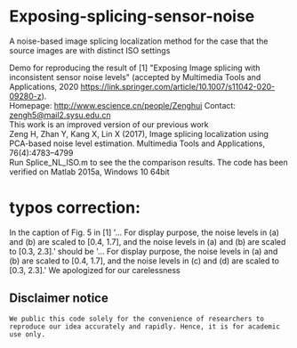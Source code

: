 # Exposing-splicing-sensor-noise
A noise-based image splicing localization method for the case that the source images are with distinct ISO settings

Demo for reproducing the result of 
[1] "Exposing Image splicing with inconsistent sensor noise levels" (accepted by Multimedia Tools and Applications, 2020  https://link.springer.com/article/10.1007/s11042-020-09280-z).  
Homepage: http://www.escience.cn/people/Zenghui Contact: zengh5@mail2.sysu.edu.cn  
This work is an improved version of our previous work  
Zeng H, Zhan Y, Kang X, Lin X (2017), Image splicing localization using PCA-based noise level estimation. Multimedia Tools and Applications, 76(4):4783–4799  
Run Splice_NL_ISO.m to see the the comparison results. The code has been verified on Matlab 2015a, Windows 10 64bit

# typos correction:
In the caption of Fig. 5 in [1]
'... For display purpose, the noise levels in (a) and (b) are scaled to [0.4, 1.7], and the noise levels in (a) and (b) are scaled to [0.3, 2.3].'
       should be
'... For display purpose, the noise levels in (a) and (b) are scaled to [0.4, 1.7], and the noise levels in (c) and (d) are scaled to [0.3, 2.3].'
We apologized for our carelessness

## Disclaimer notice ##
    We public this code solely for the convenience of researchers to reproduce our idea accurately and rapidly. Hence, it is for academic use only.
